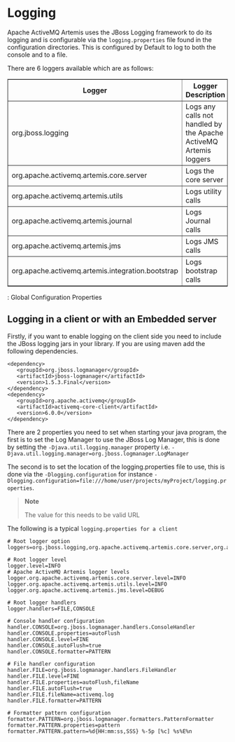 # Logging

Apache ActiveMQ Artemis uses the JBoss Logging framework to do its logging and is
configurable via the `logging.properties` file found in the
configuration directories. This is configured by Default to log to both
the console and to a file.

There are 6 loggers available which are as follows:

<table summary="Loggers" border="1">
    <colgroup>
        <col/>
        <col/>
    </colgroup>
    <thead>
    <tr>
        <th>Logger</th>
        <th>Logger Description</th>
    </tr>
    </thead>
    <tbody>
    <tr>
        <td>org.jboss.logging</td>
        <td>Logs any calls not handled by the Apache ActiveMQ Artemis loggers</td>
    </tr>
    <tr>
        <td>org.apache.activemq.artemis.core.server</td>
        <td>Logs the core server</td>
    </tr>
    <tr>
        <td>org.apache.activemq.artemis.utils</td>
        <td>Logs utility calls</td>
    </tr>
    <tr>
        <td>org.apache.activemq.artemis.journal</td>
        <td>Logs Journal calls</td>
    </tr>
    <tr>
        <td>org.apache.activemq.artemis.jms</td>
        <td>Logs JMS calls</td>
    </tr>
    <tr>
        <td>org.apache.activemq.artemis.integration.bootstrap </td>
        <td>Logs bootstrap calls</td>
    </tr>
    </tbody>
</table>

  : Global Configuration Properties

## Logging in a client or with an Embedded server

Firstly, if you want to enable logging on the client side you need to
include the JBoss logging jars in your library. If you are using maven
add the following dependencies.

    <dependency>
       <groupId>org.jboss.logmanager</groupId>
       <artifactId>jboss-logmanager</artifactId>
       <version>1.5.3.Final</version>
    </dependency>
    <dependency>
       <groupId>org.apache.activemq</groupId>
       <artifactId>activemq-core-client</artifactId>
       <version>6.0.0</version>
    </dependency>

There are 2 properties you need to set when starting your java program,
the first is to set the Log Manager to use the JBoss Log Manager, this
is done by setting the `-Djava.util.logging.manager` property i.e.
`-Djava.util.logging.manager=org.jboss.logmanager.LogManager`

The second is to set the location of the logging.properties file to use,
this is done via the `-Dlogging.configuration` for instance
`-Dlogging.configuration=file:///home/user/projects/myProject/logging.properties`.

> **Note**
>
> The value for this needs to be valid URL

The following is a typical `logging.properties for a client`

    # Root logger option
    loggers=org.jboss.logging,org.apache.activemq.artemis.core.server,org.apache.activemq.artemis.utils,org.apache.activemq.artemis.journal,org.apache.activemq.artemis.jms,org.apache.activemq.artemis.ra

    # Root logger level
    logger.level=INFO
    # Apache ActiveMQ Artemis logger levels
    logger.org.apache.activemq.artemis.core.server.level=INFO
    logger.org.apache.activemq.artemis.utils.level=INFO
    logger.org.apache.activemq.artemis.jms.level=DEBUG

    # Root logger handlers
    logger.handlers=FILE,CONSOLE

    # Console handler configuration
    handler.CONSOLE=org.jboss.logmanager.handlers.ConsoleHandler
    handler.CONSOLE.properties=autoFlush
    handler.CONSOLE.level=FINE
    handler.CONSOLE.autoFlush=true
    handler.CONSOLE.formatter=PATTERN

    # File handler configuration
    handler.FILE=org.jboss.logmanager.handlers.FileHandler
    handler.FILE.level=FINE
    handler.FILE.properties=autoFlush,fileName
    handler.FILE.autoFlush=true
    handler.FILE.fileName=activemq.log
    handler.FILE.formatter=PATTERN

    # Formatter pattern configuration
    formatter.PATTERN=org.jboss.logmanager.formatters.PatternFormatter
    formatter.PATTERN.properties=pattern
    formatter.PATTERN.pattern=%d{HH:mm:ss,SSS} %-5p [%c] %s%E%n
